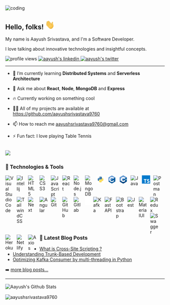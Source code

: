 <img src="https://github.com/aayushsrivastava9760/aayushsrivastava9760/assets/81965095/9f2fde01-ab94-4449-9f7d-9d6566610712" alt="coding" width="100%" height="270" align="center" />

## Hello, folks! <img src="https://raw.githubusercontent.com/aayushsrivastava9760/aayushsrivastava9760/main/wave.gif" width="30px" height="30px" />

My name is Aayush Srivastava, and I'm a Software Developer.

I love talking about innovative technologies and insightful concepts.

<p align="left"> 
 
<img height="20" src="https://komarev.com/ghpvc/?username=aayushsrivastava9760&label=Profile%20views&color=0e75b6&style=flat" alt="profile views" /> 
 
<a rel="noopener noreferrer" target='_blank' href='https://www.linkedin.com/in/aayushsrivastava9760/'>
 <img height="20" src='https://img.shields.io/badge/-aayushsrivastava9760-blue?style=flat&logo=Linkedin&logoColor=white' alt="aayush's linkedin" />
</a>

<a rel="noopener noreferrer" target='_blank' href='https://twitter.com/Aayush9760'>
 <img height="20" src='https://img.shields.io/badge/-@Aayush9760-1ca0f1?style=flat&labelColor=1ca0f1&logo=twitter&logoColor=white' alt="aayush's twitter" />
</a>

</p>

<hr>

- 🌱 I’m currently learning **Distributed Systems** and **Serverless Architecture** 

- 💬 Ask me about **React**, **Node**, **MongoDB** and **Express** 

- 🔥 Currently working on something cool 

- 👨‍💻 All of my projects are available at https://github.com/aayushsrivastava9760

- 📫 How to reach me aayushsrivastava9760@gmail.com

- ⚡ Fun fact: I love playing Table Tennis

<br />
<img src='https://github-profile-trophy.vercel.app/?username=aayushsrivastava9760&margin-w=38&theme=dracula&title=Commits&title=MultiLanguage&title=PullRequest&title=Repositories' />




### 🔧 Technologies & Tools

<img align="left" alt="Visual Studio Code" width="26px" src="https://cdn.jsdelivr.net/gh/devicons/devicon/icons/vscode/vscode-original.svg" style="padding-right:10px;" />
<img align="left" alt="Intellij" width="26px" src="https://cdn.jsdelivr.net/gh/devicons/devicon@latest/icons/intellij/intellij-original.svg" style="padding-right:10px;" />
<img align="left" alt="HTML5" width="26px" src="https://cdn.jsdelivr.net/gh/devicons/devicon/icons/html5/html5-original.svg" style="padding-right:10px;" />
<img align="left" alt="CSS3" width="26px" src="https://cdn.jsdelivr.net/gh/devicons/devicon/icons/css3/css3-original.svg" style="padding-right:10px;" />
<img align="left" alt="JavaScript" width="26px" src="https://cdn.jsdelivr.net/gh/devicons/devicon/icons/javascript/javascript-original.svg" style="padding-right:10px;" />
<img align="left" alt="React" width="26px" src="https://cdn.jsdelivr.net/gh/devicons/devicon/icons/react/react-original.svg" style="padding-right:10px;" />
<img align="left" alt="Node.js" width="26px" src="https://cdn.jsdelivr.net/gh/devicons/devicon/icons/nodejs/nodejs-original.svg" style="padding-right:10px;" />
<img align="left" alt="MongoDB" width="26px" src="https://cdn.jsdelivr.net/gh/devicons/devicon/icons/mongodb/mongodb-original.svg" style="padding-right:10px;" />
<img align="left" alt="Python" width="26px" src="https://raw.githubusercontent.com/github/explore/80688e429a7d4ef2fca1e82350fe8e3517d3494d/topics/python/python.png" style="padding-right:10px;" />
<img align="left" alt="C" width="26px" src="https://raw.githubusercontent.com/devicons/devicon/master/icons/c/c-original.svg" style="padding-right:10px;" />
<img align="left" alt="C++" width="26px" src="https://raw.githubusercontent.com/devicons/devicon/master/icons/cplusplus/cplusplus-original.svg" style="padding-right:10px;" />
<img align="left" alt="Java" width="26px" src="https://cdn.jsdelivr.net/gh/devicons/devicon@latest/icons/java/java-original.svg" style="padding-right:10px;" />
<img align="left" alt="TS" width="26px" src="https://github.com/github/explore/raw/main/topics/typescript/typescript.png" style="padding-right:10px;" />
<img align="left" alt="Postman" width="26px" src="https://www.vectorlogo.zone/logos/getpostman/getpostman-icon.svg" style="padding-right:10px;" />
<img align="left" alt="TailwindCSS" width="26px" src="https://www.vectorlogo.zone/logos/tailwindcss/tailwindcss-icon.svg" style="padding-right:10px;" />
<img align="left" alt="Next" width="26px" src="https://cdn.jsdelivr.net/gh/devicons/devicon@latest/icons/nextjs/nextjs-original.svg" style="padding-right:10px;" />
<img align="left" alt="Angular" width="26px" src="https://cdn.jsdelivr.net/gh/devicons/devicon@latest/icons/angular/angular-original.svg" style="padding-right:10px;" />
<img align="left" alt="Git" width="26px" src="https://cdn.jsdelivr.net/gh/devicons/devicon/icons/git/git-original.svg" style="padding-right:10px;" />
<img align="left" alt="GitHub" width="26px" src="https://user-images.githubusercontent.com/3369400/139447912-e0f43f33-6d9f-45f8-be46-2df5bbc91289.png" style="padding-right:10px;" />
<img align="left" alt="Gitlab" width="26px" src="https://cdn.jsdelivr.net/gh/devicons/devicon@latest/icons/gitlab/gitlab-original.svg" style="padding-right:10px;" />
<img align="left" alt="Terminal" width="26px" src="https://raw.githubusercontent.com/aayushsrivastava9760/aayushsrivastava9760/main//terminal-dark.svg" />
<img align="left" alt="Kafka" width="26px" src="https://cdn.jsdelivr.net/gh/devicons/devicon@latest/icons/apachekafka/apachekafka-original.svg" style="padding-right:10px;" />
<img align="left" alt="FastAPI" width="26px" src="https://cdn.jsdelivr.net/gh/devicons/devicon@latest/icons/fastapi/fastapi-original.svg" style="padding-right:10px;" />
<img align="left" alt="Bootstrap" width="26px" src="https://cdn.jsdelivr.net/gh/devicons/devicon@latest/icons/bootstrap/bootstrap-original.svg" style="padding-right:10px;" />
<img align="left" alt="Jest" width="26px" src="https://cdn.jsdelivr.net/gh/devicons/devicon@latest/icons/jest/jest-plain.svg" style="padding-right:10px;" />
<img align="left" alt="MaterialUI" width="26px" src="https://cdn.jsdelivr.net/gh/devicons/devicon@latest/icons/materialui/materialui-original.svg" style="padding-right:10px;" />
<img align="left" alt="Redux" width="26px" src="https://cdn.jsdelivr.net/gh/devicons/devicon@latest/icons/redux/redux-original.svg" style="padding-right:10px;" />
<img align="left" alt="Swagger" width="26px" src="https://cdn.jsdelivr.net/gh/devicons/devicon@latest/icons/swagger/swagger-original.svg" style="padding-right:10px;" />
<img align="left" alt="Heroku" width="26px" src="https://cdn.jsdelivr.net/gh/devicons/devicon@latest/icons/heroku/heroku-plain.svg" style="padding-right:10px;" />
<img align="left" alt="Netlify" width="26px" src="https://cdn.jsdelivr.net/gh/devicons/devicon@latest/icons/netlify/netlify-original.svg" style="padding-right:10px;" />
<img align="left" alt="Axios" width="26px" src="https://cdn.jsdelivr.net/gh/devicons/devicon@latest/icons/axios/axios-plain.svg" style="padding-right:10px;" />


<br />
<br />
<hr>

### 📕 Latest Blog Posts

- [What is Cross-Site Scripting ?](https://aayush-srivastava.hashnode.dev/what-is-cross-site-scripting)
- [Understanding Trunk-Based Development](https://aayush-srivastava.hashnode.dev/understanding-trunk-based-development)
- [Optimizing Kafka Consumer by multi-threading in Python](https://aayush-srivastava.hashnode.dev/optimizing-kafka-consumer-by-multi-threading-in-python)

➡️ [more blog posts...](https://aayush-srivastava.hashnode.dev/)

<hr>

<p><img align="center" src="https://github-readme-stats.vercel.app/api?username=aayushsrivastava9760&theme=tokyonight&show_icons=true" alt="Aayush's Github Stats" /></p>
<p><img align="center" src="https://github-readme-streak-stats.herokuapp.com/?user=aayushsrivastava9760&theme=tokyonight" alt="aayushsrivastava9760" /></p>
